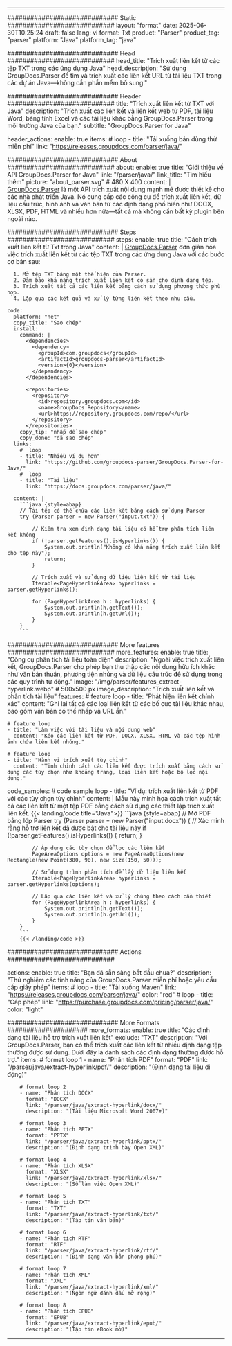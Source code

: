 


---
############################# Static ############################
layout: "format"
date:  2025-06-30T10:25:24
draft: false
lang: vi
format: Txt
product: "Parser"
product_tag: "parser"
platform: "Java"
platform_tag: "java"

############################# Head ############################
head_title: "Trích xuất liên kết từ các tệp TXT trong các ứng dụng Java"
head_description: "Sử dụng GroupDocs.Parser để tìm và trích xuất các liên kết URL từ tài liệu TXT trong các dự án Java—không cần phần mềm bổ sung."

############################# Header ############################
title: "Trích xuất liên kết từ TXT với Java" 
description: "Trích xuất các liên kết và liên kết web từ PDF, tài liệu Word, bảng tính Excel và các tài liệu khác bằng GroupDocs.Parser trong môi trường Java của bạn."
subtitle: "GroupDocs.Parser for Java" 

header_actions:
  enable: true
  items:
    #  loop
    - title: "Tải xuống bản dùng thử miễn phí"
      link: "https://releases.groupdocs.com/parser/java/"
      
############################# About ############################
about:
    enable: true
    title: "Giới thiệu về API GroupDocs.Parser for Java"
    link: "/parser/java/"
    link_title: "Tìm hiểu thêm"
    picture: "about_parser.svg" # 480 X 400
    content: |
       [GroupDocs.Parser](/parser/java/) là một API trích xuất nội dung mạnh mẽ được thiết kế cho các nhà phát triển Java. Nó cung cấp các công cụ để trích xuất liên kết, dữ liệu cấu trúc, hình ảnh và văn bản từ các định dạng phổ biến như DOCX, XLSX, PDF, HTML và nhiều hơn nữa—tất cả mà không cần bất kỳ plugin bên ngoài nào.

############################# Steps ############################
steps:
    enable: true
    title: "Cách trích xuất liên kết từ Txt trong Java"
    content: |
      [GroupDocs.Parser](/parser/java/) đơn giản hóa việc trích xuất liên kết từ các tệp TXT trong các ứng dụng Java với các bước cơ bản sau:
      
      1. Mở tệp TXT bằng một thể hiện của Parser.
      2. Đảm bảo khả năng trích xuất liên kết có sẵn cho định dạng tệp.
      3. Trích xuất tất cả các liên kết bằng cách sử dụng phương thức phù hợp.
      4. Lặp qua các kết quả và xử lý từng liên kết theo nhu cầu.
   
    code:
      platform: "net"
      copy_title: "Sao chép"
      install:
        command: |
          <dependencies>
            <dependency>
              <groupId>com.groupdocs</groupId>
              <artifactId>groupdocs-parser</artifactId>
              <version>{0}</version>
            </dependency>
          </dependencies>

          <repositories>
            <repository>
              <id>repository.groupdocs.com</id>
              <name>GroupDocs Repository</name>
              <url>https://repository.groupdocs.com/repo/</url>
            </repository>
          </repositories>
        copy_tip: "nhấp để sao chép"
        copy_done: "đã sao chép"
      links:
        #  loop
        - title: "Nhiều ví dụ hơn"
          link: "https://github.com/groupdocs-parser/GroupDocs.Parser-for-Java/"
        #  loop
        - title: "Tài liệu"
          link: "https://docs.groupdocs.com/parser/java/"
          
      content: |
        ```java {style=abap}
        // Tải tệp có thể chứa các liên kết bằng cách sử dụng Parser
        try (Parser parser = new Parser("input.txt")) {

            // Kiểm tra xem định dạng tài liệu có hỗ trợ phân tích liên kết không
            if (!parser.getFeatures().isHyperlinks()) {
                System.out.println("Không có khả năng trích xuất liên kết cho tệp này");
                return;
            }

            // Trích xuất và sử dụng dữ liệu liên kết từ tài liệu
            Iterable<PageHyperlinkArea> hyperlinks = parser.getHyperlinks();

            for (PageHyperlinkArea h : hyperlinks) {
                System.out.println(h.getText());
                System.out.println(h.getUrl());
            }
        }
        ```            

############################# More features ############################
more_features:
  enable: true
  title: "Công cụ phân tích tài liệu toàn diện"
  description: "Ngoài việc trích xuất liên kết, GroupDocs.Parser cho phép bạn thu thập các nội dung hữu ích khác như văn bản thuần, phương tiện nhúng và dữ liệu cấu trúc để sử dụng trong các quy trình tự động."
  image: "/img/parser/features_extract-hyperlink.webp" # 500x500 px
  image_description: "Trích xuất liên kết và phân tích tài liệu"
  features:
    # feature loop
    - title: "Phát hiện liên kết chính xác"
      content: "Ghi lại tất cả các loại liên kết từ các bố cục tài liệu khác nhau, bao gồm văn bản có thể nhấp và URL ẩn."

    # feature loop
    - title: "Làm việc với tài liệu và nội dung web"
      content: "Kéo các liên kết từ PDF, DOCX, XLSX, HTML và các tệp hình ảnh chứa liên kết nhúng."

    # feature loop
    - title: "Hành vi trích xuất tùy chỉnh"
      content: "Tinh chỉnh cách các liên kết được trích xuất bằng cách sử dụng các tùy chọn như khoảng trang, loại liên kết hoặc bộ lọc nội dung."
      
  code_samples:
    # code sample loop
    - title: "Ví dụ: trích xuất liên kết từ PDF với các tùy chọn tùy chỉnh"
      content: |
        Mẫu này minh họa cách trích xuất tất cả các liên kết từ một tệp PDF bằng cách sử dụng các thiết lập trích xuất liên kết.
        {{< landing/code title="Java">}}
        ```java {style=abap}
        //  Mở PDF bằng lớp Parser
        try (Parser parser = new Parser("input.docx"))
        {
            // Xác minh rằng hỗ trợ liên kết đã được bật cho tài liệu này
            if (!parser.getFeatures().isHyperlinks()) {
                return;
            }

            // Áp dụng các tùy chọn để lọc các liên kết
            PageAreaOptions options = new PageAreaOptions(new Rectangle(new Point(380, 90), new Size(150, 50)));

            // Sử dụng trình phân tích để lấy dữ liệu liên kết
            Iterable<PageHyperlinkArea> hyperlinks = parser.getHyperlinks(options);

            // Lặp qua các liên kết và xử lý chúng theo cách cần thiết
            for (PageHyperlinkArea h : hyperlinks) {
                System.out.println(h.getText());
                System.out.println(h.getUrl());
            }
        }
        ```
        {{< /landing/code >}}


############################# Actions ############################

actions:
  enable: true
  title: "Bạn đã sẵn sàng bắt đầu chưa?"
  description: "Thử nghiệm các tính năng của GroupDocs.Parser miễn phí hoặc yêu cầu cấp giấy phép"
  items:
    #  loop
    - title: "Tải xuống Maven"
      link: "https://releases.groupdocs.com/parser/java/"
      color: "red"
        #  loop
    - title: "Cấp phép"
      link: "https://purchase.groupdocs.com/pricing/parser/java/"
      color: "light"


############################# More Formats #####################
more_formats:
    enable: true
    title: "Các định dạng tài liệu hỗ trợ trích xuất liên kết"
    exclude: "TXT"
    description: "Với GroupDocs.Parser, bạn có thể trích xuất các liên kết từ nhiều định dạng tệp thường được sử dụng. Dưới đây là danh sách các định dạng thường được hỗ trợ."
    items: 
        # format loop 1
        - name: "Phân tích PDF"
          format: "PDF"
          link: "/parser/java/extract-hyperlink/pdf/"
          description: "(Định dạng tài liệu di động)"
          
        # format loop 2
        - name: "Phân tích DOCX"
          format: "DOCX"
          link: "/parser/java/extract-hyperlink/docx/"
          description: "(Tài liệu Microsoft Word 2007+)"
          
        # format loop 3
        - name: "Phân tích PPTX"
          format: "PPTX"
          link: "/parser/java/extract-hyperlink/pptx/"
          description: "(Định dạng trình bày Open XML)"
          
        # format loop 4
        - name: "Phân tích XLSX"
          format: "XLSX"
          link: "/parser/java/extract-hyperlink/xlsx/"
          description: "(Sổ làm việc Open XML)"
          
        # format loop 5
        - name: "Phân tích TXT"
          format: "TXT"
          link: "/parser/java/extract-hyperlink/txt/"
          description: "(Tập tin văn bản)"
          
        # format loop 6
        - name: "Phân tích RTF"
          format: "RTF"
          link: "/parser/java/extract-hyperlink/rtf/"
          description: "(Định dạng văn bản phong phú)"
          
        # format loop 7
        - name: "Phân tích XML"
          format: "XML"
          link: "/parser/java/extract-hyperlink/xml/"
          description: "(Ngôn ngữ đánh dấu mở rộng)"
          
        # format loop 8
        - name: "Phân tích EPUB"
          format: "EPUB"
          link: "/parser/java/extract-hyperlink/epub/"
          description: "(Tập tin eBook mở)"
         
          

---